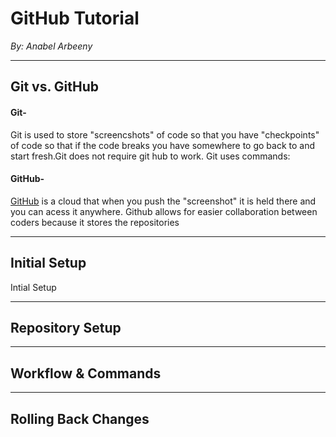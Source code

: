 # GitHub Tutorial

_By: Anabel Arbeeny_

---
## Git vs. GitHub
#### Git-  
Git is used to store "screencshots" of code so that you have "checkpoints" of code so that if the code breaks you have somewhere to go back to and start fresh.Git does not require git hub to work. Git uses commands:

#### GitHub-  
[GitHub](www.github.com) is a cloud that when you push the "screenshot" it is held there and you can acess it anywhere. Github allows for easier collaboration between coders because it stores the repositories 




---
## Initial Setup
Intial Setup 


---
## Repository Setup



---
## Workflow & Commands



---
## Rolling Back Changes